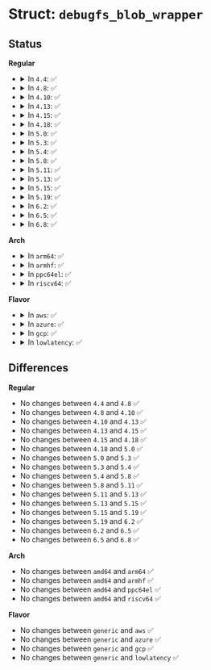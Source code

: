 # Struct: <code>debugfs_blob_wrapper</code>

## Status
<b>Regular</b>
<ul>
<li>
<details>
<summary>In <code>4.4</code>: ✅</summary>

```c
struct debugfs_blob_wrapper {
    void *data;
    long unsigned int size;
};
```
</details>
</li>
<li>
<details>
<summary>In <code>4.8</code>: ✅</summary>

```c
struct debugfs_blob_wrapper {
    void *data;
    long unsigned int size;
};
```
</details>
</li>
<li>
<details>
<summary>In <code>4.10</code>: ✅</summary>

```c
struct debugfs_blob_wrapper {
    void *data;
    long unsigned int size;
};
```
</details>
</li>
<li>
<details>
<summary>In <code>4.13</code>: ✅</summary>

```c
struct debugfs_blob_wrapper {
    void *data;
    long unsigned int size;
};
```
</details>
</li>
<li>
<details>
<summary>In <code>4.15</code>: ✅</summary>

```c
struct debugfs_blob_wrapper {
    void *data;
    long unsigned int size;
};
```
</details>
</li>
<li>
<details>
<summary>In <code>4.18</code>: ✅</summary>

```c
struct debugfs_blob_wrapper {
    void *data;
    long unsigned int size;
};
```
</details>
</li>
<li>
<details>
<summary>In <code>5.0</code>: ✅</summary>

```c
struct debugfs_blob_wrapper {
    void *data;
    long unsigned int size;
};
```
</details>
</li>
<li>
<details>
<summary>In <code>5.3</code>: ✅</summary>

```c
struct debugfs_blob_wrapper {
    void *data;
    long unsigned int size;
};
```
</details>
</li>
<li>
<details>
<summary>In <code>5.4</code>: ✅</summary>

```c
struct debugfs_blob_wrapper {
    void *data;
    long unsigned int size;
};
```
</details>
</li>
<li>
<details>
<summary>In <code>5.8</code>: ✅</summary>

```c
struct debugfs_blob_wrapper {
    void *data;
    long unsigned int size;
};
```
</details>
</li>
<li>
<details>
<summary>In <code>5.11</code>: ✅</summary>

```c
struct debugfs_blob_wrapper {
    void *data;
    long unsigned int size;
};
```
</details>
</li>
<li>
<details>
<summary>In <code>5.13</code>: ✅</summary>

```c
struct debugfs_blob_wrapper {
    void *data;
    long unsigned int size;
};
```
</details>
</li>
<li>
<details>
<summary>In <code>5.15</code>: ✅</summary>

```c
struct debugfs_blob_wrapper {
    void *data;
    long unsigned int size;
};
```
</details>
</li>
<li>
<details>
<summary>In <code>5.19</code>: ✅</summary>

```c
struct debugfs_blob_wrapper {
    void *data;
    long unsigned int size;
};
```
</details>
</li>
<li>
<details>
<summary>In <code>6.2</code>: ✅</summary>

```c
struct debugfs_blob_wrapper {
    void *data;
    long unsigned int size;
};
```
</details>
</li>
<li>
<details>
<summary>In <code>6.5</code>: ✅</summary>

```c
struct debugfs_blob_wrapper {
    void *data;
    long unsigned int size;
};
```
</details>
</li>
<li>
<details>
<summary>In <code>6.8</code>: ✅</summary>

```c
struct debugfs_blob_wrapper {
    void *data;
    long unsigned int size;
};
```
</details>
</li>
</ul>
<b>Arch</b>
<ul>
<li>
<details>
<summary>In <code>arm64</code>: ✅</summary>

```c
struct debugfs_blob_wrapper {
    void *data;
    long unsigned int size;
};
```
</details>
</li>
<li>
<details>
<summary>In <code>armhf</code>: ✅</summary>

```c
struct debugfs_blob_wrapper {
    void *data;
    long unsigned int size;
};
```
</details>
</li>
<li>
<details>
<summary>In <code>ppc64el</code>: ✅</summary>

```c
struct debugfs_blob_wrapper {
    void *data;
    long unsigned int size;
};
```
</details>
</li>
<li>
<details>
<summary>In <code>riscv64</code>: ✅</summary>

```c
struct debugfs_blob_wrapper {
    void *data;
    long unsigned int size;
};
```
</details>
</li>
</ul>
<b>Flavor</b>
<ul>
<li>
<details>
<summary>In <code>aws</code>: ✅</summary>

```c
struct debugfs_blob_wrapper {
    void *data;
    long unsigned int size;
};
```
</details>
</li>
<li>
<details>
<summary>In <code>azure</code>: ✅</summary>

```c
struct debugfs_blob_wrapper {
    void *data;
    long unsigned int size;
};
```
</details>
</li>
<li>
<details>
<summary>In <code>gcp</code>: ✅</summary>

```c
struct debugfs_blob_wrapper {
    void *data;
    long unsigned int size;
};
```
</details>
</li>
<li>
<details>
<summary>In <code>lowlatency</code>: ✅</summary>

```c
struct debugfs_blob_wrapper {
    void *data;
    long unsigned int size;
};
```
</details>
</li>
</ul>

## Differences
<b>Regular</b>
<ul>
<li>
No changes between <code>4.4</code> and <code>4.8</code> ✅
</li>
<li>
No changes between <code>4.8</code> and <code>4.10</code> ✅
</li>
<li>
No changes between <code>4.10</code> and <code>4.13</code> ✅
</li>
<li>
No changes between <code>4.13</code> and <code>4.15</code> ✅
</li>
<li>
No changes between <code>4.15</code> and <code>4.18</code> ✅
</li>
<li>
No changes between <code>4.18</code> and <code>5.0</code> ✅
</li>
<li>
No changes between <code>5.0</code> and <code>5.3</code> ✅
</li>
<li>
No changes between <code>5.3</code> and <code>5.4</code> ✅
</li>
<li>
No changes between <code>5.4</code> and <code>5.8</code> ✅
</li>
<li>
No changes between <code>5.8</code> and <code>5.11</code> ✅
</li>
<li>
No changes between <code>5.11</code> and <code>5.13</code> ✅
</li>
<li>
No changes between <code>5.13</code> and <code>5.15</code> ✅
</li>
<li>
No changes between <code>5.15</code> and <code>5.19</code> ✅
</li>
<li>
No changes between <code>5.19</code> and <code>6.2</code> ✅
</li>
<li>
No changes between <code>6.2</code> and <code>6.5</code> ✅
</li>
<li>
No changes between <code>6.5</code> and <code>6.8</code> ✅
</li>
</ul>
<b>Arch</b>
<ul>
<li>
No changes between <code>amd64</code> and <code>arm64</code> ✅
</li>
<li>
No changes between <code>amd64</code> and <code>armhf</code> ✅
</li>
<li>
No changes between <code>amd64</code> and <code>ppc64el</code> ✅
</li>
<li>
No changes between <code>amd64</code> and <code>riscv64</code> ✅
</li>
</ul>
<b>Flavor</b>
<ul>
<li>
No changes between <code>generic</code> and <code>aws</code> ✅
</li>
<li>
No changes between <code>generic</code> and <code>azure</code> ✅
</li>
<li>
No changes between <code>generic</code> and <code>gcp</code> ✅
</li>
<li>
No changes between <code>generic</code> and <code>lowlatency</code> ✅
</li>
</ul>
